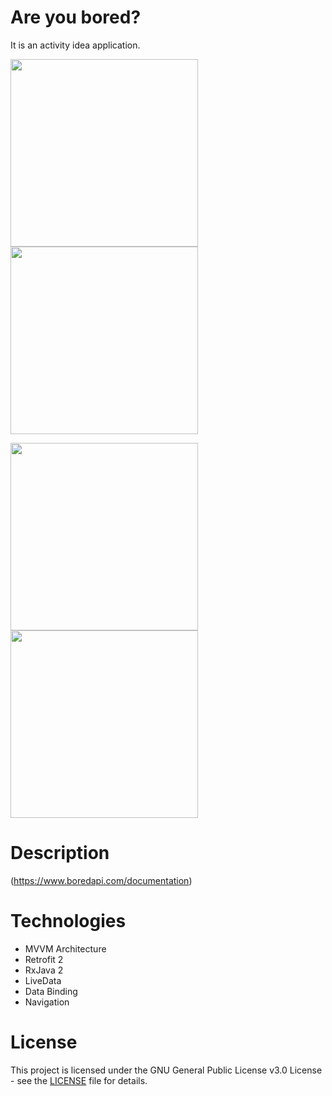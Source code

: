 # Are you bored?

It is an activity idea application.

<img src="https://user-images.githubusercontent.com/10815175/144270306-f49d6b71-d07b-4b9e-81a4-a63fa83117da.png" width="300"> <img src="https://user-images.githubusercontent.com/10815175/144270317-387922c1-21e1-4f2a-ae80-9663985e1071.png" width="300"> 

<img src="https://user-images.githubusercontent.com/10815175/144270334-9b8cafbf-da2c-4dd1-a05f-0712058a3d0b.png" width="300">  <img src="https://user-images.githubusercontent.com/10815175/144270346-1ed96015-585d-43ee-af55-a54d34b0dfa8.png" width="300"> 

# Description

(https://www.boredapi.com/documentation)

# Technologies

- MVVM Architecture
- Retrofit 2
- RxJava 2
- LiveData
- Data Binding
- Navigation

# License

This project is licensed under the  GNU General Public License v3.0 License - see the [LICENSE](LICENSE) file for details.
